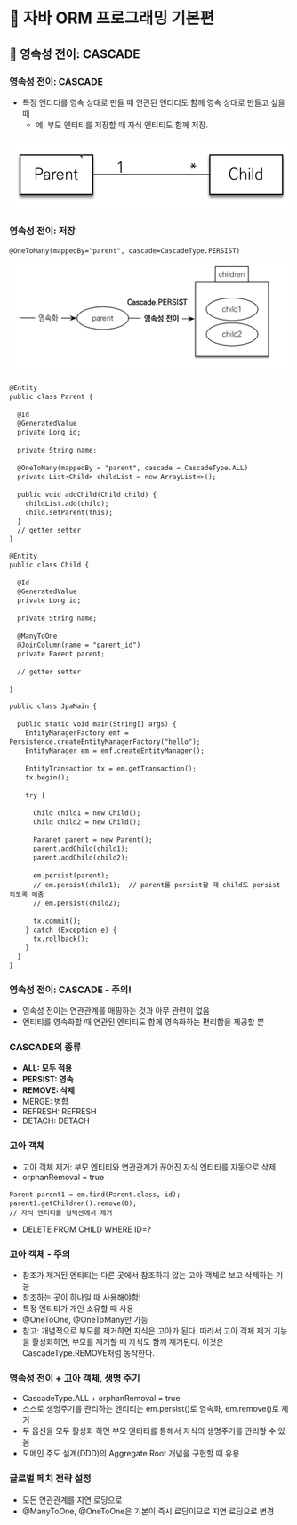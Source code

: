 # :book: 자바 ORM 프로그래밍 기본편

## :pushpin: 영속성 전이: CASCADE

### 영속성 전이: CASCADE

- 특정 엔티티를 영속 상태로 만들 때 연관된 엔티티도 함께 영속 상태로 만들고 싶을 때
    - 예: 부모 엔티티를 저장할 때 자식 엔티티도 함께 저장.
    
![영속성전이1](image/영속성전이1.png)


### 영속성 전이: 저장

```
@OneToMany(mappedBy="parent", cascade=CascadeType.PERSIST)
```

![영속성전이저장](image/영속성전이저장.PNG)


```
@Entity
public class Parent {

  @Id
  @GeneratedValue
  private Long id;
  
  private String name;
  
  @OneToMany(mappedBy = "parent", cascade = CascadeType.ALL)
  private List<Child> childList = new ArrayList<>();
  
  public void addChild(Child child) {
    childList.add(child);
    child.setParent(this);
  }
  // getter setter
}
```

```
@Entity
public class Child {

  @Id
  @GeneratedValue
  private Long id;
  
  private String name;
  
  @ManyToOne
  @JoinColumn(name = "parent_id")
  private Parent parent;
  
  // getter setter
  
}
```

```
public class JpaMain {

  public static void main(String[] args) {
    EntityManagerFactory emf = Persistence.createEntityManagerFactory("hello");
    EntityManager em = emf.createEntityManager();
    
    EntityTransaction tx = em.getTransaction();
    tx.begin();
    
    try {
      
      Child child1 = new Child();
      Child child2 = new Child();
      
      Paranet parent = new Parent();
      parent.addChild(child1);
      parent.addChild(child2);
      
      em.persist(parent);
      // em.persist(child1);  // parent를 persist할 때 child도 persist 되도록 해줌
      // em.persist(child2);
      
      tx.commit(); 
    } catch (Exception e) {
      tx.rollback();
    }
  }
}
```


### 영속성 전이: CASCADE - 주의!

- 영속성 전이는 연관관계를 매핑하는 것과 아무 관련이 없음
- 엔티티를 영속화할 때 연관된 엔티티도 함께 영속화하는 편리함을 제공할 뿐 


### CASCADE의 종류

- **ALL: 모두 적용**
- **PERSIST: 영속**
- **REMOVE: 삭제**
- MERGE: 병합
- REFRESH: REFRESH
- DETACH: DETACH


### 고아 객체
- 고아 객체 제거: 부모 엔티티와 연관관계가 끊어진 자식 엔티티를 자동으로 삭제
- orphanRemoval = true

```
Parent parent1 = em.find(Parent.class, id);
parent1.getChildren().remove(0);
// 자식 엔티티를 컬렉션에서 제거
```
 
- DELETE FROM CHILD WHERE ID=?


### 고아 객체 - 주의
- 참조가 제거된 엔티티는 다른 곳에서 참조하지 않는 고아 객체로 보고 삭제하는 기능
- 참조하는 곳이 하나일 때 사용해야함!
- 특정 엔티티가 개인 소유할 때 사용
- @OneToOne, @OneToMany만 가능
- 참고: 개념적으로 부모를 제거하면 자식은 고아가 된다. 따라서 고아 객체 제거 기능을 활성화하면,
부모를 제거할 때 자식도 함께 제거된다. 이것은 CascadeType.REMOVE처럼 동작한다.


### 영속성 전이 + 고아 객체, 생명 주기

- CascadeType.ALL + orphanRemoval = true
- 스스로 생명주기를 관리하는 엔티티는 em.persist()로 영속화,
em.remove()로 제거
- 두 옵션을 모두 활성화 하면 부모 엔티티를 통해서 자식의 생명주기를 관리할 수 있음
- 도메인 주도 설계(DDD)의 Aggregate Root 개념을 구현할 때 유용


### 글로벌 페치 전략 설정
- 모든 연관관계를 지연 로딩으로
- @ManyToOne, @OneToOne은 기본이 즉시 로딩이므로 지연 로딩으로 변경